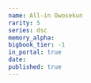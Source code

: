 ```yaml
---
name: All-in Owosekun
rarity: 5
series: dsc
memory_alpha:
bigbook_tier: -1
in_portal: true
date:
published: true
---
```



